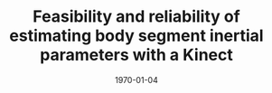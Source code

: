 ---
title: "Feasibility and reliability of estimating body segment inertial parameters with a Kinect"
collection: publications
permalink: /publication/Ab-1
date: 1970-01-04
venue: 'Engineering'
citation: '<b>Kudzia P.</b> , Jackson E., and Dumas G,  Using mathematical models and vertical jumping to study the limits to human agility .<i> American Society of Biomechanics 41st Meeting </i>.  Boulder, Colorado, USA. <b>2017</b>'
---